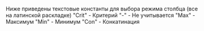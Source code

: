 

Ниже приведены текстовые константы для выбора режима столбца (все на латинской раскладке)
"Crit" - Критерий
"-" - Не учитывается
"Max" - Максимум
"Min" - Минимум
"Con" - Конкатинация
